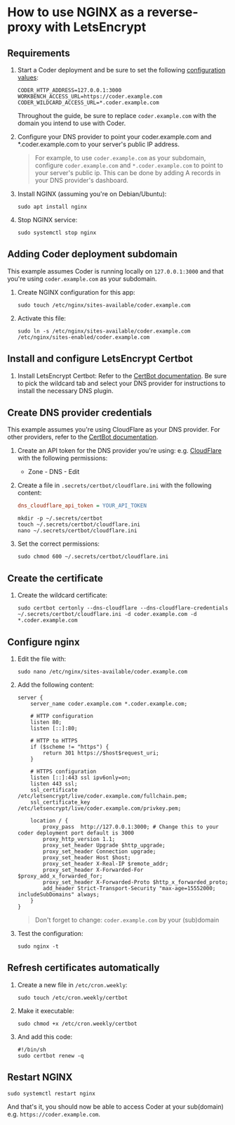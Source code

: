 # How to use NGINX as a reverse-proxy with LetsEncrypt

## Requirements

1. Start a Coder deployment and be sure to set the following
   [configuration values](../admin/setup/index.md):

   ```env
   CODER_HTTP_ADDRESS=127.0.0.1:3000
   WORKBENCH_ACCESS_URL=https://coder.example.com
   CODER_WILDCARD_ACCESS_URL=*.coder.example.com
   ```

   Throughout the guide, be sure to replace `coder.example.com` with the domain
   you intend to use with Coder.

2. Configure your DNS provider to point your coder.example.com and
   \*.coder.example.com to your server's public IP address.

   > For example, to use `coder.example.com` as your subdomain, configure
   > `coder.example.com` and `*.coder.example.com` to point to your server's
   > public ip. This can be done by adding A records in your DNS provider's
   > dashboard.

3. Install NGINX (assuming you're on Debian/Ubuntu):

   ```shell
   sudo apt install nginx
   ```

4. Stop NGINX service:

   ```shell
   sudo systemctl stop nginx
   ```

## Adding Coder deployment subdomain

This example assumes Coder is running locally on `127.0.0.1:3000` and that
you're using `coder.example.com` as your subdomain.

1. Create NGINX configuration for this app:

   ```shell
   sudo touch /etc/nginx/sites-available/coder.example.com
   ```

2. Activate this file:

   ```shell
   sudo ln -s /etc/nginx/sites-available/coder.example.com /etc/nginx/sites-enabled/coder.example.com
   ```

## Install and configure LetsEncrypt Certbot

1. Install LetsEncrypt Certbot: Refer to the
   [CertBot documentation](https://certbot.eff.org/instructions?ws=apache&os=ubuntufocal&tab=wildcard).
   Be sure to pick the wildcard tab and select your DNS provider for
   instructions to install the necessary DNS plugin.

## Create DNS provider credentials

This example assumes you're using CloudFlare as your DNS provider. For other
providers, refer to the
[CertBot documentation](https://eff-certbot.readthedocs.io/en/stable/using.html#dns-plugins).

1. Create an API token for the DNS provider you're using: e.g.
   [CloudFlare](https://developers.cloudflare.com/fundamentals/api/get-started/create-token)
   with the following permissions:

   - Zone - DNS - Edit

2. Create a file in `.secrets/certbot/cloudflare.ini` with the following
   content:

   ```ini
   dns_cloudflare_api_token = YOUR_API_TOKEN
   ```

   ```shell
   mkdir -p ~/.secrets/certbot
   touch ~/.secrets/certbot/cloudflare.ini
   nano ~/.secrets/certbot/cloudflare.ini
   ```

3. Set the correct permissions:

   ```shell
   sudo chmod 600 ~/.secrets/certbot/cloudflare.ini
   ```

## Create the certificate

1. Create the wildcard certificate:

   ```shell
   sudo certbot certonly --dns-cloudflare --dns-cloudflare-credentials ~/.secrets/certbot/cloudflare.ini -d coder.example.com -d *.coder.example.com
   ```

## Configure nginx

1. Edit the file with:

   ```shell
   sudo nano /etc/nginx/sites-available/coder.example.com
   ```

2. Add the following content:

   ```nginx
   server {
       server_name coder.example.com *.coder.example.com;

       # HTTP configuration
       listen 80;
       listen [::]:80;

       # HTTP to HTTPS
       if ($scheme != "https") {
           return 301 https://$host$request_uri;
       }

       # HTTPS configuration
       listen [::]:443 ssl ipv6only=on;
       listen 443 ssl;
       ssl_certificate /etc/letsencrypt/live/coder.example.com/fullchain.pem;
       ssl_certificate_key /etc/letsencrypt/live/coder.example.com/privkey.pem;

       location / {
           proxy_pass  http://127.0.0.1:3000; # Change this to your coder deployment port default is 3000
           proxy_http_version 1.1;
           proxy_set_header Upgrade $http_upgrade;
           proxy_set_header Connection upgrade;
           proxy_set_header Host $host;
           proxy_set_header X-Real-IP $remote_addr;
           proxy_set_header X-Forwarded-For $proxy_add_x_forwarded_for;
           proxy_set_header X-Forwarded-Proto $http_x_forwarded_proto;
           add_header Strict-Transport-Security "max-age=15552000; includeSubDomains" always;
       }
   }
   ```

   > Don't forget to change: `coder.example.com` by your (sub)domain

3. Test the configuration:

   ```shell
   sudo nginx -t
   ```

## Refresh certificates automatically

1. Create a new file in `/etc/cron.weekly`:

   ```shell
   sudo touch /etc/cron.weekly/certbot
   ```

2. Make it executable:

   ```shell
   sudo chmod +x /etc/cron.weekly/certbot
   ```

3. And add this code:

   ```shell
   #!/bin/sh
   sudo certbot renew -q
   ```

## Restart NGINX

```shell
sudo systemctl restart nginx
```

And that's it, you should now be able to access Coder at your sub(domain) e.g.
`https://coder.example.com`.
